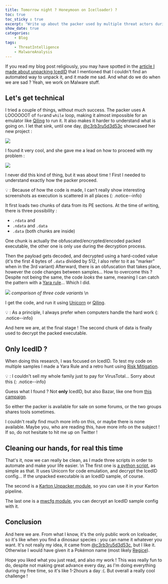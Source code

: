 ```yaml
---
title: Tomorrow night ? Honeymoon on Ice(loader) ?
toc: true
toc_sticky : true
excerpt: "Write up about the packer used by multiple threat actors during the past few months"
show_date: true
categories:
    - Blog
tags:
    - ThreatIntelligence
    - MalwareAnalysis
---
```


If you read my blog post religiously, you may have spotted in the [article I made about unpacking IcedID](https://4rchib4ld.github.io/blog/IcedIDOnMyNeckImTheCoolest/) that I mentioned that I couldn't find an automated way to unpack it, and it made me sad.
And what do we do when we are sad ? Yeah, we work on Malware stuff.

## Let's get technical

I tried a couple of things, without much success. The packer uses A LOOOOOOT of `for`and `while` loop, making it almost impossible for an emulator like [Qiling](https://github.com/qilingframework/qiling) to run it. It also makes it harder to understand what is going on.
I let that sink, until one day, [@c3rb3ru5d3d53c](https://twitter.com/c3rb3ru5d3d53c) showcased her new project :

![]({{site.baseurl}}/assets/images/2021-05-14-16-34-12.png)

I found it very cool, and she gave me a lead on how to proceed with my problem :

![]({{site.baseurl}}/assets/images/2021-05-14-16-30-33.png)

I never did this kind of thing, but it was about time !
First I needed to understand exactly how the packer proceed.


💡 : Because of how the code is made, I can't really show interesting screenshots as execution is scattered in all places
{: .notice--info}

It first loads two chunks of data from its PE sections. At the time of writing, there is three possibility :
- `.rdata` and 
- `.ndata` and `.data`
- `.data` (both chunks are inside)

One chunk is actually the obfuscated/encrypted/encoded packed executable, the other one is only use during the decryption process.

Then the payload gets decoded, and decrypted using a hard-coded value (it's the first 4 bytes of `.data` divided by 512, I also refer to it as "marker" when in the 3rd variant)
Afterward, there is an obfuscation that takes place, however the code changes between samples... How to overcome this ? Despite not being the same, the code *looks* the same, meaning I can catch the pattern with a [Yara rule](https://github.com/4rchib4ld/iceloader-unpacker/blob/main/iceloader.yar)... Which I did.

![]({{site.baseurl}}/assets/images/codeObfuscatrionVariants.png)
*comparison of three code variants* \n


I get the code, and run it using [Unicorn](https://www.unicorn-engine.org/) or [Qiling](https://github.com/qilingframework/qiling).

💡 : As a principle, I always prefer when computers handle the hard work
{: .notice--info}

And here we are, at the final stage ! The second chunk of data is finally used to decrypt the packed executable.

## Only IcedID ?

When doing this research, I was focused on IcedID. To test my code on multiple samples I made a Yara Rule and a retro hunt using [Risk Mitigation](https://riskmitigation.ch/yara-scan/).

💡 : I couldn't sell my whole family just to pay for VirusTotal... Sorry about this
{: .notice--info}


Guess what I found ? Not **only** IcedID, but also Bazar, like one from [this campaign](https://pastebin.com/sCzPqLLb).

So either the packer is available for sale on some forums, or the two groups shares tools sometimes.

I couldn't really find much more info on this, or maybe there is none available. Maybe you, who are reading this, have more info on the subject ! If so, do not hesitate to hit me up on Twitter !

## Cleaning our hands, for real this time

That's it, now we can really be clean, as I made three scripts in order to automate and make your life easier. \n
The first one is [a python script](https://github.com/4rchib4ld/iceloader-unpacker), as simple as that. It uses Unicorn for code emulation, and decrypt the IcedID config... If the unpacked executable is an IcedID sample, of course.

The second is a [Karton Unpacker module](https://github.com/c3rb3ru5d3d53c/karton-unpacker), so you can use it in your Karton pipeline.

The last one is a [mwcfg module](https://github.com/c3rb3ru5d3d53c/mwcfg), you can decrypt an IcedID sample config with it.

## Conclusion

And here we are. From what I know, it's the only public work on Iceloader, so it's like when you find a dinosaur species : you can name it whatever you want. It's not really my idea, it came from [@c3rb3ru5d3d53c](https://twitter.com/c3rb3ru5d3d53c), but I like it. Otherwise I would have given it a Pokémon name (most likely [Regice](https://bulbapedia.bulbagarden.net/wiki/Regice_(Pok%C3%A9mon))).

Hope you liked what you just read, and also my work !
This was really fun to do, despite not making great advance every day, as I'm doing everything during my free time, so it's like 1-2hours a day :(. But overall a really cool challenge !
